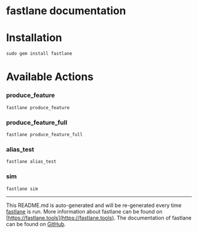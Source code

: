 fastlane documentation
================
# Installation
```
sudo gem install fastlane
```
# Available Actions
### produce_feature
```
fastlane produce_feature
```

### produce_feature_full
```
fastlane produce_feature_full
```

### alias_test
```
fastlane alias_test
```

### sim
```
fastlane sim
```


----

This README.md is auto-generated and will be re-generated every time [fastlane](https://fastlane.tools) is run.
More information about fastlane can be found on [https://fastlane.tools](https://fastlane.tools).
The documentation of fastlane can be found on [GitHub](https://github.com/fastlane/fastlane/tree/master/fastlane).
